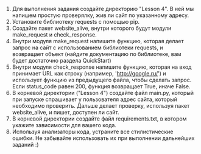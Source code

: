 1. Для выполнения задания создайте директорию "Lesson 4". В ней мы напишем простую проверялку, жив ли сайт по указанному адресу.
2. Установите библиотеку requests с помощью pip. 
3. Создайте пакет website_alive, внутри которого будут модули make_request и check_response.
4. Внутри модуля make_request напишите функцию, которая делает запрос на сайт с использованием библиотеки requests, и возвращает объект (найдите документацию по библиотеке, вам будет достаточно раздела QuickStart)
5. Внутри модуля check_response напишите функцию, которая на вход принимает URL как строку (например, 'http://google.ru/') и использует функцию из предыдущего файла, чтобы сделать запрос. Если status_code равен 200, функция возвращает True, иначе False.
6. В корневой директории ("Lesson 4") создайте файл main.py, который при запуске спрашивает у пользователя адрес сайта, который необходимо проверить. Дальше делает проверку, используя пакет website_alive, и пишет, доступен ли сайт.
7. В корневой директории создайте файл requirements.txt, в котором укажите зависимости для вашего кода.
8. Используя анализаторы кода, устраните все стилистические ошибки. Не забывайте использовать их при выполнении дальнейших заданий :)